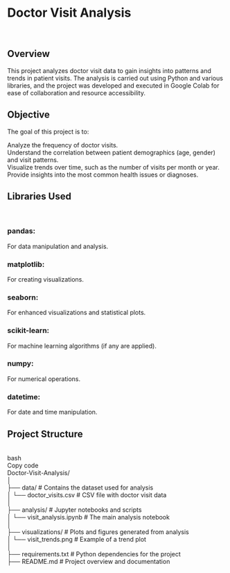 <h1>Doctor Visit Analysis</h1> <br>
<h2>Overview</h2>
This project analyzes doctor visit data to gain insights into patterns and trends in patient visits. The analysis is carried out using Python and various libraries, and the project was developed and executed in Google Colab for ease of collaboration and resource accessibility.<br>

<h2>Objective</h2>
The goal of this project is to:<br>

Analyze the frequency of doctor visits.<br>
Understand the correlation between patient demographics (age, gender) and visit patterns.<br>
Visualize trends over time, such as the number of visits per month or year.<br>
Provide insights into the most common health issues or diagnoses.<br>
<h2>Libraries Used</h2><br>
<h3>pandas:</h3> For data manipulation and analysis.<br>
<h3>matplotlib:</h3> For creating visualizations.<br>
<h3>seaborn:</h3> For enhanced visualizations and statistical plots.<br>
<h3>scikit-learn:</h3> For machine learning algorithms (if any are applied).<br>
<h3>numpy:</h3> For numerical operations.<br>
<h3>datetime:</h3> For date and time manipulation.<br>
<h2>Project Structure</h2><br>
bash<br>
Copy code<br>
Doctor-Visit-Analysis/<br>
│<br>
├── data/                    # Contains the dataset used for analysis <br>
│   └── doctor_visits.csv     # CSV file with doctor visit data <br>
│<br>
├── analysis/                # Jupyter notebooks and scripts<br>
│   └── visit_analysis.ipynb  # The main analysis notebook<br>
│<br>
├── visualizations/          # Plots and figures generated from analysis<br>
│   └── visit_trends.png      # Example of a trend plot<br>
│<br>
├── requirements.txt         # Python dependencies for the project<br>
├── README.md                # Project overview and documentation<br>
